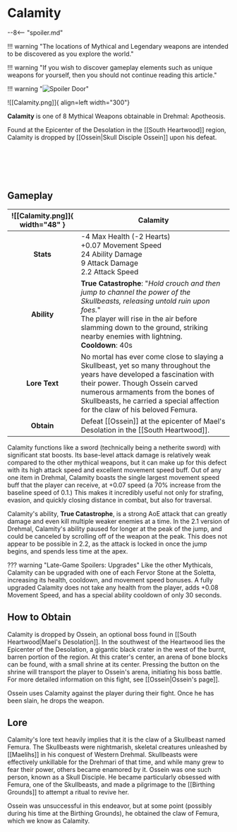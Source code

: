 # Calamity

--8<-- "spoiler.md"

!!! warning "The locations of Mythical and Legendary weapons are intended to be discovered as you explore the world."

!!! warning "If you wish to discover gameplay elements such as unique weapons for yourself, then you should not continue reading this article."

!!! warning "![Spoiler Door](/assets/img/spoiler_door.png)"

![[Calamity.png]]{ align=left width="300"}

**Calamity** is one of 8 Mythical Weapons obtainable in Drehmal: Apotheosis.

Found at the Epicenter of the Desolation in the [[South Heartwood]] region, Calamity is dropped by [[Ossein|Skull Disciple Ossein]] upon his defeat. 

<br>
<br>
<br>
<br>

## Gameplay

| ![[Calamity.png]]{ width="48" }  | Calamity               |
|:--------------------------------:| ---------------------------------------------------------------------------------------------------------------------------------------------------------------------------------------------------------------------------------------------------------- |
| **Stats**                        | -4 Max Health (-2 Hearts) <br> +0.07 Movement Speed <br> 24 Ability Damage <br> 9 Attack Damage <br> 2.2 Attack Speed        |
| **Ability**                      | **True Catastrophe**: "*Hold crouch and then jump to channel the power of the Skullbeasts, releasing untold ruin upon foes.*"  <br> The player will rise in the air before slamming down to the ground, striking nearby enemies with lightning. <br> **Cooldown**: 40s       |
| **Lore Text**                    | No mortal has ever come close to slaying a Skullbeast, yet so many throughout the years have developed a fascination with their power. Though Ossein carved numerous armaments from the bones of Skullbeasts, he carried a special affection for the claw of his beloved Femura. |
| **Obtain**                       | Defeat [[Ossein]] at the epicenter of Mael's Desolation in the [[South Heartwood]].  |

Calamity functions like a sword (technically being a netherite sword) with significant stat boosts. Its base-level attack damage is relatively weak compared to the other mythical weapons, but it can make up for this defect with its high attack speed and excellent movement speed buff. Out of any one item in Drehmal, Calamity boasts the single largest movement speed buff that the player can receive, at +0.07 speed (a 70% increase from the baseline speed of 0.1.) This makes it incredibly useful not only for strafing, evasion, and quickly closing distance in combat, but also for traversal.

Calamity's ability, **True Catastrophe**, is a strong AoE attack that can greatly damage and even kill multiple weaker enemies at a time. In the 2.1 version of Drehmal, Calamity's ability paused for longer at the peak of the jump, and could be canceled by scrolling off of the weapon at the peak. This does not appear to be possible in 2.2, as the attack is locked in once the jump begins, and spends less time at the apex.

??? warning "Late-Game Spoilers: Upgrades"
    Like the other Mythicals, Calamity can be upgraded with one of each Fervor Stone at the Soletta, increasing its health, cooldown, and movement speed bonuses. A fully upgraded Calamity does not take any health from the player, adds +0.08 Movement Speed, and has a special ability cooldown of only 30 seconds.

## How to Obtain

Calamity is dropped by Ossein, an optional boss found in [[South Heartwood|Mael's Desolation]]. In the southwest of the Heartwood lies the Epicenter of the Desolation, a gigantic black crater in the west of the burnt, barren portion of the region. At this crater's center, an arena of bone blocks can be found, with a small shrine at its center. Pressing the button on the shrine will transport the player to Ossein's arena, initiating his boss battle. For more detailed information on this fight, see [[Ossein|Ossein's page]].

Ossein uses Calamity against the player during their fight. Once he has been slain, he drops the weapon.

## Lore

Calamity's lore text heavily implies that it is the claw of a Skullbeast named Femura. The Skullbeasts were nightmarish, skeletal creatures unleashed by [[Maelihs]] in his conquest of Western Drehmal. Skullbeasts were effectively unkillable for the Drehmari of that time, and while many grew to fear their power, others became enamored by it. Ossein was one such person, known as a Skull Disciple. He became particularly obsessed with Femura, one of the Skullbeasts, and made a pilgrimage to the [[Birthing Grounds]] to attempt a ritual to revive her.

Ossein was unsuccessful in this endeavor, but at some point (possibly during his time at the Birthing Grounds), he obtained the claw of Femura, which we know as Calamity.
